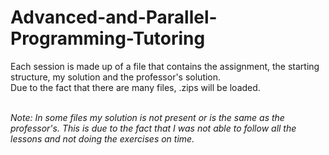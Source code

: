 # Advanced-and-Parallel-Programming-Tutoring

Each session is made up of a file that contains the assignment, the starting structure, my solution and the professor's solution. <br />
Due to the fact that there are many files, .zips will be loaded.<br /><br />

*Note: In some files my solution is not present or is the same as the professor's. This is due to the fact that I was not able to follow all the lessons and not doing the exercises on time.*
